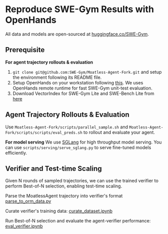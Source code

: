 # Reproduce SWE-Gym Results with OpenHands
All data and models are open-sourced at [huggingface.co/SWE-Gym](https://huggingface.co/SWE-Gym).

## Prerequisite

**For agent trajectory rollouts & evaluation**

1. `git clone git@github.com:SWE-Gym/Moatless-Agent-Fork.git` and setup the environment following its README file.
2. Setup OpenHands on your workstation following [this](https://github.com/SWE-Gym/OpenHands/blob/main/Development.md#start-the-server-for-development). We uses OpenHands remote runtime for fast SWE-Gym unit-test evaluation.
3. Download VectorIndex for SWE-Gym Lite and SWE-Bench Lite from [here](https://huggingface.co/datasets/SWE-Gym/Codebase-Index-Lite)

## Agent Trajectory Rollouts & Evaluation

Use `Moatless-Agent-Fork/scripts/parallel_sample.sh` and `Moatless-Agent-Fork/scripts/scripts/eval_preds.sh` to rollout and evaluate your agent.

**For model serving**
We use [SGLang](https://github.com/sgl-project/sglang) for high throughput model serving. You can use `scripts/serving/serve_sglang.py` to serve fine-tuned models efficiently.

## Verifier and Test-time Scaling

Given N rounds of sampled trajectories, we can use the trained verifier to perform Best-of-N selection, enabling test-time scaling.

Parse the MoatlessAgent trajectory into verifier's format [parse_to_orm_data.py](../scripts/moatless-verifier/parse_to_orm_data.py)

Curate verifier's training data: [curate_dataset.ipynb](../scripts/moatless-verifier/curate_dataset.ipynb)

Run Best-of-N selection and evaluate the agent-verifier performance: [eval_verifier.ipynb](../scripts/moatless-verifier/eval_verifier.ipynb)
